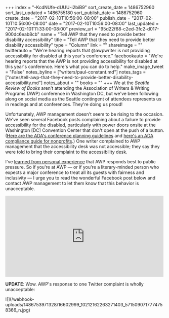 +++
index = "-KcdNUfe-dUUU-i2biB9"
sort_create_date = 1486752960
sort_last_updated = 1486755180
sort_publish_date = 1486752960
create_date = "2017-02-10T10:56:00-08:00"
publish_date = "2017-02-10T10:56:00-08:00"
date = "2017-02-10T10:56:00-08:00"
last_updated = "2017-02-10T11:33:00-08:00"
preview_url = "95d22f68-c2ed-3fc2-d017-900dc6eab8cb"
name = "Tell AWP that they need to provide better disability accessibility"
title = "Tell AWP that they need to provide better disability accessibility"
type = "Column"
link = ""
shareimage = ""
twitterauto = "We're hearing reports that @awpwriter is not providing accessibility for disabled at this year's conference."
facebookauto = "We're hearing reports that the AWP is not providing accessibility for disabled at this year's conference. Here's what you can do to help."
make_image_tweet = "False"
notes_byline = ["writers/paul-constant.md"]
notes_tags = ["notes/tell-awp-that-they-need-to-provide-better-disability-accessibility.md"]
notes_about = ""
books = ""
+++
We at the *Seattle Review of Books* aren't attending the Association of Writers & Writing Programs (AWP) conference in Washington DC, but we've been following along on social media as the Seattle contingent of attendees represents us in readings and at conferences. They're doing us proud!

Unfortunately, AWP management doesn't seem to be rising to the occasion. We've seen several Facebook posts complaining about a failure to provide accessibility for the disabled, particularly with power doors onsite at the Washington [DC] Convention Center that don't open at the push of a button. ([Here are the ADA's conference planning guidelines](https://adac.wisc.edu/ada-conference-planning-guidelines.htm) and [here's an ADA compliance guide for nonprofits](http://www.cct.org/wp-content/uploads/2015/05/RenewingADACommitment_0211.pdf).) One writer complained to AWP management that the accessibility desk was not accessible; they say they were told to bring their complaint to the accessibility desk. 

I've [learned from personal experience](https://www.mhpbooks.com/i-question-your-commitment-to-books-awp-staff-battle-seattle-tax-law-social-media-response-even-a-reporter/) that AWP responds best to public pressure. So if you're at AWP — or if you're a literary-minded person who expects a major conference to treat all its guests with fairness and inclusivity — I urge you to read the wonderful Facebook post below and contact AWP management to let them know that this behavior is unacceptable.

<iframe src="https://www.facebook.com/plugins/post.php?href=https%3A%2F%2Fwww.facebook.com%2Fqwikswo%2Fposts%2F10212161158083774&width=500" width="500" height="256" style="border:none;overflow:hidden" scrolling="no" frameborder="0" allowTransparency="true"></iframe>

**UPDATE**: Wow. AWP's response to one Twitter complaint is wholly unacceptable:

<p class="image">![](/webhook-uploads/1486753971328/16602999_10212162263271403_5715090717774758366_n.jpg)</p>